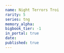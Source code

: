 ```yaml
---
name: Night Terrors Troi
rarity: 5
series: tng
memory_alpha:
bigbook_tier: -1
in_portal: true
date:
published: true
---
```



